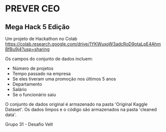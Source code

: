 
# PREVER CEO
## Mega Hack 5 Edição

Um projeto de Hackathon no Colab https://colab.research.google.com/drive/1YKWuxoW3adcRoD9otaLpE4AhmBfBu9j4?usp=sharing

Os campos do conjunto de dados incluem:


* Número de projetos
* Tempo passado na empresa
* Se eles tiveram uma promoção nos últimos 5 anos
* Departamento
* Salário
* Se o funcionário saiu


O conjunto de dados original é armazenado na pasta 'Original Kaggle Dataset'. Os dados limpos e o código são armazenados na pasta 'cleaned data'.

Grupo 31 - Desafio Velt

